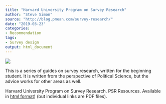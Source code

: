 ```yaml
---
title: "Harvard University Program on Survey Research"
author: "Steve Simon"
source: "http://blog.pmean.com/survey-research/"
date: "2019-03-23"
categories:
- Recommendation
tags:
- Survey design
output: html_document
---
```


![](http://www.pmean.com/new-images/19/survey-research01.png)

<div class="notes">

This is a series of guides on survey research, written for the beginning student. It is written from the perspective of Political Science, but the advice works for other areas as well.

<!---More--->

Harvard University Program on Survey Research. PSR Resources. Available in [html format][har1]) (but individual links are PDF files).

[har1]: https://psr.iq.harvard.edu/book/psr-resources

</div>
